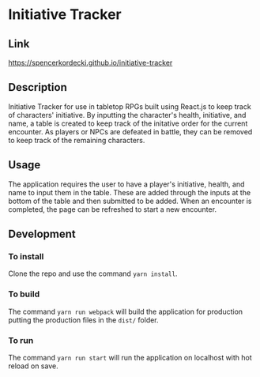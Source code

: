 # Initiative Tracker

## Link

https://spencerkordecki.github.io/initiative-tracker

## Description

Initiative Tracker for use in tabletop RPGs built using React.js to keep track of characters' initiative. By inputting the character's health, initiative, and name, a table is created to keep track of the initative order for the current encounter. As players or NPCs are defeated in battle, they can be removed to keep track of the remaining characters.

## Usage

The application requires the user to have a player's initiative, health, and name to input them in the table. These are added through the inputs at the bottom of the table and then submitted to be added. When an encounter is completed, the page can be refreshed to start a new encounter. 

## Development

### To install

Clone the repo and use the command `yarn install`.

### To build

The command `yarn run webpack` will build the application for production putting the production files in the `dist/` folder. 

### To run

The command `yarn run start` will run the application on localhost with hot reload on save.
